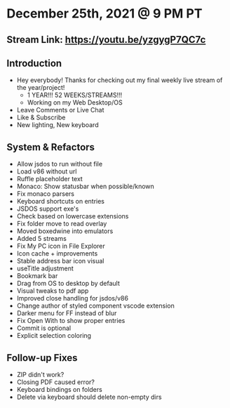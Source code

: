 # December 25th, 2021 @ 9 PM PT

## Stream Link: https://youtu.be/yzgygP7QC7c

## Introduction

- Hey everybody! Thanks for checking out my final weekly live stream of the year/project!
  - 1 YEAR!!! 52 WEEKS/STREAMS!!!
  - Working on my Web Desktop/OS
- Leave Comments or Live Chat
- Like & Subscribe
- New lighting, New keyboard

## System & Refactors

- Allow jsdos to run without file
- Load v86 without url
- Ruffle placeholder text
- Monaco: Show statusbar when possible/known
- Fix monaco parsers
- Keyboard shortcuts on entries
- JSDOS support exe's
- Check based on lowercase extensions
- Fix folder move to read overlay
- Moved boxedwine into emulators
- Added 5 streams
- Fix My PC icon in File Explorer
- Icon cache + improvements
- Stable address bar icon visual
- useTitle adjustment
- Bookmark bar
- Drag from OS to desktop by default
- Visual tweaks to pdf app
- Improved close handling for jsdos/v86
- Change author of styled component vscode extension
- Darker menu for FF instead of blur
- Fix Open With to show proper entries
- Commit is optional
- Explicit selection coloring

## Follow-up Fixes

- ZIP didn't work?
- Closing PDF caused error?
- Keyboard bindings on folders
- Delete via keyboard should delete non-empty dirs
